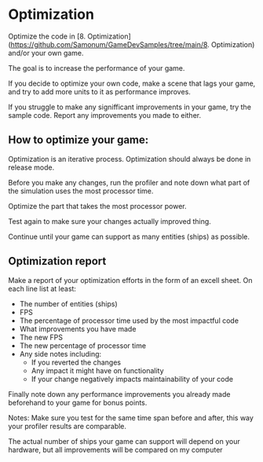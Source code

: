 # Optimization

Optimize the code in [8. Optimization](https://github.com/Samonum/GameDevSamples/tree/main/8. Optimization) and/or your own game.

The goal is to increase the performance of your game.

If you decide to optimize your own code, make a scene that lags your game, and try to add more units to it as performance improves.

If you struggle to make any signifficant improvements in your game, try the sample code. Report any improvements you made to either.


## How to optimize your game:

Optimization is an iterative process. Optimization should always be done in release mode.

Before you make any changes, run the profiler and note down what part of the simulation uses the most processor time.

Optimize the part that takes the most processor power.

Test again to make sure your changes actually improved thing.

Continue until your game can support as many entities (ships) as possible.

## Optimization report

Make a report of your optimization efforts in the form of an excell sheet. On each line list at least:
- The number of entities (ships)
- FPS
- The percentage of processor time used by the most impactful code 
- What improvements you have made
- The new FPS
- The new percentage of processor time
- Any side notes including:
  - If you reverted the changes
  - Any impact it might have on functionality
  - If your change negatively impacts maintainability of your code


Finally note down any performance improvements you already made beforehand to your game for bonus points.


Notes:
Make sure you test for the same time span before and after, this way your profiler results are comparable.

The actual number of ships your game can support will depend on your hardware, but all improvements will be compared on my computer

